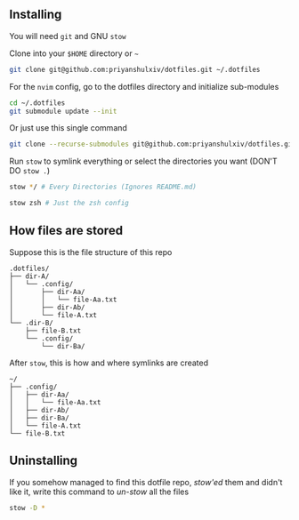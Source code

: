 ## Installing

You will need `git` and GNU `stow`

Clone into your `$HOME` directory or `~`

```bash
git clone git@github.com:priyanshulxiv/dotfiles.git ~/.dotfiles
```

For the `nvim` config, go to the dotfiles directory and initialize sub-modules

```bash
cd ~/.dotfiles
git submodule update --init
```

Or just use this single command

```bash
git clone --recurse-submodules git@github.com:priyanshulxiv/dotfiles.git ~/.dotfiles
```

Run `stow` to symlink everything or select the directories you want (DON'T DO `stow .`)

```bash
stow */ # Every Directories (Ignores README.md)
```

```bash
stow zsh # Just the zsh config
```

## How files are stored

Suppose this is the file structure of this repo

```
.dotfiles/
├── dir-A/
│   └── .config/
│       ├── dir-Aa/
│       │   └── file-Aa.txt
│       ├── dir-Ab/
│       └── file-A.txt
└── .dir-B/
    ├── file-B.txt
    └── .config/
        └── dir-Ba/
```

After `stow`, this is how and where symlinks are created

```
~/
├── .config/
│   ├── dir-Aa/
│   │   └── file-Aa.txt
│   ├── dir-Ab/
│   ├── dir-Ba/
│   └── file-A.txt
└── file-B.txt
```

## Uninstalling

If you somehow managed to find this dotfile repo, _stow'ed_ them and didn't like it, write this command to _un-stow_ all the files

```bash
stow -D *
```
